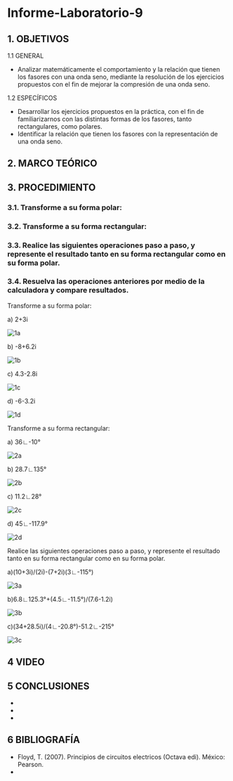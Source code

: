 # Informe-Laboratorio-9

## 1. OBJETIVOS
   1.1 GENERAL
   
   * Analizar matemáticamente el comportamiento y la relación que tienen los fasores con una onda seno, mediante la resolución de los ejercicios propuestos con el fin de mejorar la compresión de una onda seno.
   
   1.2 ESPECÍFICOS   
   
   * Desarrollar los ejercicios propuestos en la práctica, con el fin de familiarizarnos con las distintas formas de los fasores, tanto rectangulares, como polares. 
   * Identificar la relación que tienen los fasores con la representación de una onda seno.
   
## 2. MARCO TEÓRICO



## 3. PROCEDIMIENTO
### 3.1. Transforme a su forma polar:
### 3.2. Transforme a su forma rectangular:
### 3.3. Realice las siguientes operaciones paso a paso, y represente el resultado tanto en su forma rectangular como en su forma polar.
### 3.4. Resuelva las operaciones anteriores por medio de la calculadora y compare resultados.

Transforme a su forma polar:

a) 2+3i

![1a](https://user-images.githubusercontent.com/93681159/155048364-3bb1ee4d-0961-43c3-b55f-da8e824a9fe4.PNG)

b) -8+6.2i

![1b](https://user-images.githubusercontent.com/93681159/155048372-cc6a28b9-3b23-4611-adcf-d724e266ddfb.PNG)

c) 4.3-2.8i

![1c](https://user-images.githubusercontent.com/93681159/155048398-f5cdca18-bfe0-498e-a985-909f9d42d074.PNG)

d) -6-3.2i

![1d](https://user-images.githubusercontent.com/93681159/155048403-9fa44f7e-b4c5-4054-b9d1-d9833816a552.PNG)

Transforme a su forma rectangular:

a) 36∟-10°

![2a](https://user-images.githubusercontent.com/93681159/155048409-06f9067b-aaff-4ae8-96a8-777746ec6728.PNG)

b) 28.7∟135°

![2b](https://user-images.githubusercontent.com/93681159/155048418-19962875-0cbe-4b7a-ae4a-53c257c51fdd.PNG)

c) 11.2∟28°

![2c](https://user-images.githubusercontent.com/93681159/155048425-4d170226-87b0-4322-82c3-f87ffc247cd2.PNG)

d) 45∟-117.9°

![2d](https://user-images.githubusercontent.com/93681159/155048431-fc78e928-6e67-443c-b8d2-6e9b71ad23f8.PNG)

Realice las siguientes operaciones paso a paso, y represente el resultado tanto en su forma rectangular como en su forma polar.

a)(10+3i)/(2i)-(7+2i)(3∟-115°)

![3a](https://user-images.githubusercontent.com/93681159/155048442-c08115d6-c829-4cb3-8d4c-9f7dabe9cd32.PNG)

b)6.8∟125.3°+(4.5∟-11.5°)/(7.6-1.2i)

![3b](https://user-images.githubusercontent.com/93681159/155048444-08edd3b4-03a6-4e40-a85d-6d71d3e8a631.PNG)

c)(34+28.5i)/(4∟-20.8°)-51.2∟-215°

![3c](https://user-images.githubusercontent.com/93681159/155048449-ac0a762c-c5e0-4435-9dd4-c8a76b35b180.PNG)

## 4 VIDEO



## 5 CONCLUSIONES
* 
* 
* 

## 6 BIBLIOGRAFÍA 
* Floyd, T. (2007). Principios de circuitos electricos (Octava edi). México: Pearson.
* 
